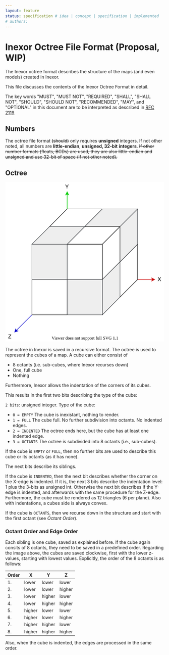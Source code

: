 ```yaml
---
layout: feature
status: specification # idea | concept | specification | implemented
# authors: 
---
```


# Inexor Octree File Format (Proposal, WIP)

The Inexor octree format describes the structure of the maps (and even models) created in Inexor.

This file discusses the contents of the Inexor Octree Format in detail.

The key words "MUST", "MUST NOT", "REQUIRED", "SHALL", "SHALL NOT", "SHOULD", "SHOULD NOT", "RECOMMENDED", "MAY", and "OPTIONAL" in this document are to be interpreted as described in [RFC 2119](https://tools.ietf.org/html/rfc2119).

## Numbers

The octree file format ~~(should)~~ only requires **unsigned** integers. If not other noted, all numbers are **little-endian**, **unsigned, 32-bit** **integers**. ~~If other number formats (floats, BCDs) are used, they are also little-endian and unsigned and use 32-bit of space (if not other noted).~~

## Octree

![Cube divided into Octants](./Octants.svg)

The octree in Inexor is saved in a recursive format. The octree is used to represent the cubes of a map. A cube can either consist of

* 8 octants (i.e. sub-cubes, where Inexor recurses down)
* One, full cube
* Nothing

Furthermore, Inexor allows the indentation of the corners of its cubes.

This results in the first two bits describing the type of the cube:

`2 bits`: unsigned integer. Type of the cube:

* `0 = EMPTY` The cube is inexistant, nothing to render.
* `1 = FULL` The cube full. No further subdivision into octants. No indented edges.
* `2 = INDENTED` The octree ends here, but the cube has at least one indented edge.
* `3 = OCTANTS` The octree is subdivided into 8 octants (i.e., sub-cubes).

If the cube is `EMPTY` or `FULL`, then no further bits are used to describe this cube or its octants (as it has none).

The next bits describe its siblings.

If the cube is `INDENTED`, then the next bit describes whether the corner on the X-edge is indented. If it is, the next 3 bits describe the indentation level: 1 plus the 3-bits as unsigned int. Otherwise the next bit describes if the Y-edge is indented, and afterwards with the same procedure for the Z-edge. Furthermore, the cube must be rendered as 12 triangles (6 per plane). Also with indentations, a cubes side is always convex.

If the cube is `OCTANTS`, then we recurse down in the structure and start with the first octant (see *Octant Order*).

### Octant Order and Edge Order

Each sibling is one cube, saved as explained before. If the cube again consits of 8 octants, they need to be saved in a predefined order. Regarding the image above, the cubes are saved clockwise, first with the lower z-values, starting with lowest values. Explicitly, the order of the 8 octants is as follows:

| Order | X | Y | Z |
|-------|--------|--------|--------|
| 1. | lower | lower | lower |
| 2. | lower | lower | higher |
| 3. | lower | higher | lower |
| 4. | lower | higher | higher |
| 5. | higher | lower | lower |
| 6. | higher | lower | higher |
| 7. | higher | higher | lower |
| 8. | higher | higher | higher |

Also, when the cube is indented, the edges are processed in the same order.